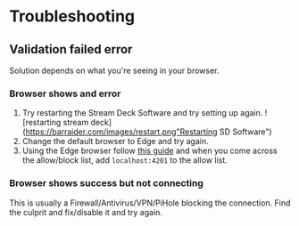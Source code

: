 # Troubleshooting

## Validation failed error
Solution depends on what you're seeing in your browser.

### Browser shows and error
1. Try restarting the Stream Deck Software and try setting up again.
![restarting stream deck](https://barraider.com/images/restart.png"Restarting SD Software")
1. Change the default browser to Edge and try again.
2. Using the Edge browser follow [this guide](https://www.whatismybrowser.com/guides/how-to-enable-javascript/edge) and when you come across the allow/block list, add `localhost:4201` to the allow list.

### Browser shows success but not connecting
This is usually a Firewall/Antivirus/VPN/PiHole blocking the connection. Find the culprit and fix/disable it and try again.